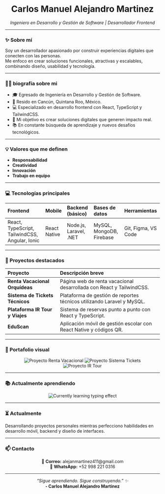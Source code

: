 <h1 align="center">Carlos Manuel Alejandro Martinez</h1>
<p align="center"><em>Ingeniero en Desarrollo y Gestión de Software | Desarrollador Frontend</em></p>

---

### ✨ Sobre mí

Soy un desarrollador apasionado por construir experiencias digitales que conecten con las personas.  
Me enfoco en crear soluciones funcionales, atractivas y escalables, combinando diseño, usabilidad y tecnología.

---

### 🧑‍🎓 biografía sobre mi

- 🎓 Egresado de Ingeniería en Desarrollo y Gestión de Software.
- 📍 Resido en Cancún, Quintana Roo, México.
- 💻 Especializado en desarrollo frontend con React, TypeScript y TailwindCSS.
- 🎯 Mi objetivo es crear soluciones digitales que generen impacto real.
- 📚 En constante búsqueda de aprendizaje y nuevos desafíos tecnológicos.

---

### 💡 Valores que me definen

- **Responsabilidad**
- **Creatividad**
- **Innovación**
- **Trabajo en equipo**

---

### 💻 Tecnologías principales

<div align="center">

| Frontend | Mobile | Backend (básico) | Bases de datos | Herramientas |
|:--------|:-------|:----------------|:---------------|:------------|
| React, TypeScript, TailwindCSS, Angular, Ionic | React Native | Node.js, Laravel, .NET | MySQL, MongoDB, Firebase | Git, Figma, VS Code |

</div>

---

### 🚀 Proyectos destacados

| Proyecto | Descripción breve |
|:--------|:------------------|
| **Renta Vacacional Orquídeas** | Página web de renta vacacional desarrollada con React y TailwindCSS. |
| **Sistema de Tickets Técnicos** | Plataforma de gestión de reportes técnicos utilizando Laravel y MySQL. |
| **Plataforma IR Tour y Viajes** | Sistema de reservas punto a punto con React y TypeScript. |
| **EduScan** | Aplicación móvil de gestión escolar con React Native y códigos QR. |

---

### 🎨 Portafolio visual

<p align="center">
  <img src="https://via.placeholder.com/250x150.png?text=Renta+Vacacional" alt="Proyecto Renta Vacacional" />
  <img src="https://via.placeholder.com/250x150.png?text=Sistema+Tickets" alt="Proyecto Sistema Tickets" />
  <img src="https://via.placeholder.com/250x150.png?text=IR+Tour+Viajes" alt="Proyecto IR Tour" />
</p>

---

### 📚 Actualmente aprendiendo

<p align="center">
  <img src="https://readme-typing-svg.herokuapp.com?font=Fira+Code&weight=500&size=22&pause=1200&color=00BFFF&center=true&vCenter=true&width=500&height=60&lines=Aprendiendo...+Node.js;Aprendiendo...+MongoDB;Aprendiendo...+Diseño+UI%2FUX;Aprendiendo...+Animaciones+en+React+Native" alt="Currently learning typing effect" />
</p>

---

### ⏳ Actualmente

Desarrollando proyectos personales mientras perfecciono habilidades en desarrollo móvil, backend y diseño de interfaces.

---

### 📫 Contacto

<p align="center">
  📧 <strong>Correo:</strong> alejanmartinez411@gmail.com <br/>
  📱 <strong>WhatsApp:</strong> +52 998 221 0316
</p>

---

<p align="center">
  <em>“Sigue aprendiendo. Sigue construyendo.” ✨</em> <br/>
  <strong>- Carlos Manuel Alejandro Martinez</strong>
</p>
